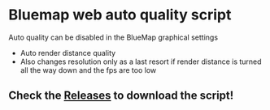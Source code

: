 # Bluemap web auto quality script
Auto quality can be disabled in the BlueMap graphical settings

- Auto render distance quality
- Also changes resolution only as a last resort if render distance is turned all the way down and the fps are too low

## Check the [Releases](https://github.com/Bertogim/bluemap-web-auto-quality/releases) to download the script!